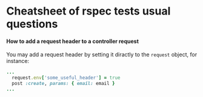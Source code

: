 # Cheatsheet of rspec tests usual questions

#### How to add a request header to a controller request

You may add a request header by setting it diractly to the `request` object, for instance:
```ruby
...
  request.env['some_useful_header'] = true
  post :create, params: { email: email }
...
```
